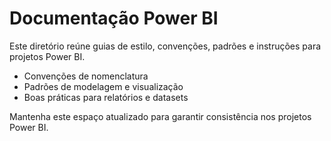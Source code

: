 # Documentação Power BI

Este diretório reúne guias de estilo, convenções, padrões e instruções para projetos Power BI.

- Convenções de nomenclatura
- Padrões de modelagem e visualização
- Boas práticas para relatórios e datasets

Mantenha este espaço atualizado para garantir consistência nos projetos Power BI.
